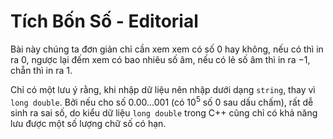 # Tích Bốn Số - Editorial

Bài này chúng ta đơn giản chỉ cần xem xem có số $0$ hay không, nếu có thì in ra $0$, ngược lại đếm xem có bao nhiêu số âm, nếu có lẻ số âm thì in ra $-1$, chẵn thì in ra $1$.

Chỉ có một lưu ý rằng, khi nhập dữ liệu nên nhập dưới dạng `string`, thay vì `long double`. Bởi nếu cho số $0.00...001$ (có $10^5$ số $0$ sau dấu chấm), rất dễ sinh ra sai số, do kiểu dữ liệu `long double` trong C++ cũng chỉ có khả năng lưu được một số lượng chữ số có hạn.   